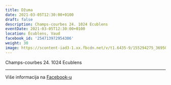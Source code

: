 ```yaml
---
title: Džuma
date: 2021-03-05T12:30:00+0100
draft: false
description: Champs-courbes 24. 1024 Ecublens
eventDate: 2021-03-05T12:30:00+0100
location: Écublens, Vaud
facebook_id: '254713972954306'
weight: 30
image: https://scontent-iad3-1.xx.fbcdn.net/v/t1.6435-9/155294275_3695079563921169_4909597834044538694_n.jpg?_nc_cat=101&ccb=1-7&_nc_sid=9e60e4&_nc_ohc=h1tPSMWYu6gQ7kNvwGCSmCU&_nc_oc=AdnvRnxix8ohuEJc13VrmXYKsRRox8TCkVYz_Io84-IU8Qlk-IEZqdY_DNb75Iswf2c&_nc_zt=23&_nc_ht=scontent-iad3-1.xx&edm=ABTKTjYEAAAA&_nc_gid=eWXZMP2L1kg1m1yIk6R7qw&oh=00_Afe-vRYCxbhHXMooma2Nki8R6lXoprJD4RMWtGOkno707w&oe=691531DB
---
```


Champs-courbes 24. 1024 Ecublens

---

Više informacija na [Facebook-u](https://facebook.com/events/254713972954306)